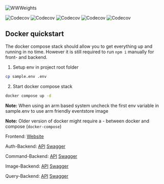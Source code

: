 ![WWWeights](https://user-images.githubusercontent.com/47084064/220177551-d6f90fd9-a4a1-4a8c-b83b-ffc39a9bbda2.png)

![Codecov](https://img.shields.io/codecov/c/gh/world-wide-weights/wwweights?flag=auth-backend&label=auth-backend)
![Codecov](https://img.shields.io/codecov/c/gh/world-wide-weights/wwweights?flag=command-backend&label=command-backend)
![Codecov](https://img.shields.io/codecov/c/gh/world-wide-weights/wwweights?flag=image-backend&label=image-backend)
![Codecov](https://img.shields.io/codecov/c/gh/world-wide-weights/wwweights?flag=query-backend&label=query-backend)
![Codecov](https://img.shields.io/codecov/c/gh/world-wide-weights/wwweights?flag=frontend&label=frontend)

## Docker quickstart

The docker compose stack should allow you to get everything up and running in no time.
However it is still required to run `npm i` manually for front- and backend.

1. Setup env in project root folder

```sh
cp sample.env .env
```

2. Start docker compose stack

```sh
docker compose up -d
```

**Note:** When using an arm based system uncheck the first env variable in sample.env to use arm friendly eventstore image

**Note:** Older version of docker might require a - between docker and compose (`docker-compose`)

Frontend: [Website](http://localhost:3000)

Auth-Backend: [API](http://localhost:3001) [Swagger](http://localhost:3001/swagger)

Command-Backend: [API](http://localhost:3002) [Swagger](http://localhost:3002/swagger)

Image-Backend: [API](http://localhost:3003) [Swagger](http://localhost:3003/swagger)

Query-Backend: [API](http://localhost:3004) [Swagger](http://localhost:3004/swagger)
